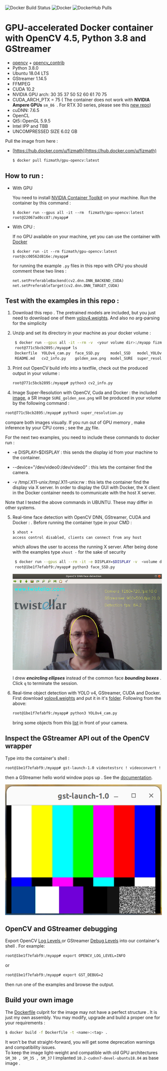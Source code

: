


![Docker Build Status](https://img.shields.io/docker/cloud/build/fizmath/gpu-opencv)
![Docker](https://img.shields.io/docker/cloud/automated/fizmath/gpu-opencv)
![DockerHub Pulls](https://img.shields.io/docker/pulls/fizmath/gpu-opencv.svg)


#  GPU-accelerated Docker container with OpenCV 4.5, Python 3.8 and GStreamer 

- [opencv](https://github.com/opencv/opencv) + [opencv_contrib](https://github.com/opencv/opencv_contrib)
- Python 3.8.0
- Ubuntu  18.04 LTS
- GStreamer  1.14.5
- FFMPEG
- CUDA  10.2
- NVIDIA GPU arch:  30 35 37 50 52 60 61 70 75 
- CUDA_ARCH_PTX = 75 (  The container does not work with **NVIDIA Ampere GPUs** `sm_86 `. For RTX 30 series, please see this [new repo](https://github.com/Fizmath/Docker-opencv-GPU-RTX_30))
- cuDNN:  7.6.5
- OpenCL
- Qt5::OpenGL  5.9.5
- Intel IPP and TBB
- UNCOMPRESSED SIZE  6.02 GB


Pull the image from here :

- [https://hub.docker.com/u/fizmath](https://hub.docker.com/u/fizmath)
   ```sh
   $ docker pull fizmath/gpu-opencv:latest
   ```

## How to run :

- With GPU 
  
    You need to install [NVIDIA Container Toolkit](https://docs.nvidia.com/datacenter/cloud-native/container-toolkit/install-guide.html) on your machine. Run the container by this command :

    ```
    $ docker run --gpus all -it --rm  fizmath/gpu-opencv:latest
    root@22067ad0cc87:/myapp#  
    ```

- With CPU :
    
    If no GPU available on your machine, yet you can use the container with [Docker](https://docs.docker.com/engine/install/)
    ```
    $ docker run -it --rm fizmath/gpu-opencv:latest
    root@cc00562d816e:/myapp# 
    ```
  
    for running the example ``.py`` files in this repo with CPU you should comment these two lines :
    
    ```
    net.setPreferableBackend(cv2.dnn.DNN_BACKEND_CUDA)
    net.setPreferableTarget(cv2.dnn.DNN_TARGET_CUDA)
    ```  

## Test with the examples in this repo :

1. Download this repo . The pretrained models are included, but you just need to download one of them [yolov4.weights](https://github.com/easyadin/Object-Detection-YOLOv4#pre-trained-models). And also no arg-parsing for the simplicity 

2. Unzip and set its directory in your machine as your docker volume :
   ```sh
    $ docker run --gpus all -it --rm -v  <your volume dir>:/myapp fizmath/gpu-opencv:latest
    root@771c5bcb2895:/myapp# ls
    Dockerfile  YOLOv4_cam.py  face_SSD.py     model_SSD   model_YOLOv4
    README.md   cv2_info.py    golden_axe.png  model_SURE  super_resolution.py
   ```
3. Print out OpenCV build info into a textfile, check out the produced output in your volume :
   ```sh
   root@771c5bcb2895:/myapp# python3 cv2_info.py
   ```
4.  Image Super-Resolution with OpenCV, Cuda and Docker :  the included [image](golden_axe.png), a SR image  `SURE_golden_axe.png`  will be produced in your volume by the following command  :
   ```sh
   root@771c5bcb2895:/myapp# python3 super_resolution.py 
   ```
   compare both images visually. If you run out of GPU memory , make inference by your CPU cores ; see the [.py](./super_resolution.py) file.
   
For the next two examples, you need to include these commands to docker run :

  - -e  DISPLAY=$DISPLAY  : this sends the display id from your machine to the container.

  - --device="/dev/video0:/dev/video0"  : this lets the container find the camera.

  - -v  /tmp/.X11-unix:/tmp/.X11-unix:rw  : this lets the container find the display via X server. In order to display the GUI with Docker, the X client in the Docker container needs to communicate with the host X server.

Note that I tested the above commands in UBUNTU. These may differ in other systems.

5.  Real-time face detection with OpenCV DNN, GStreamer, CUDA and Docker :
    . Before running the container type in your CMD :
    ```sh
    $ xhost +
    access control disabled, clients can connect from any host
    ```
    which allows the user to access the running X server. After being done with the examples type ``xhost -`` for the sake of security
    
    ```sh
     $ docker run --gpus all --rm -it -e DISPLAY=$DISPLAY -v  <volume dir>:/myapp -v /tmp/.X11-unix:/tmp/.X11-unix:rw --device="/dev/video0:/dev/video0"  fizmath/gpu-opencv:latest
     root@1be1f7efabf9:/myapp# python3 face_SSD.py
    ``` 

    ![img](twistellar.png)

     I drew ***encircling ellipses*** instead of the common face ***bounding boxes*** . Click `q` to terminate the session. 



6.  Real-time object detection with YOLO v4, GStreamer, CUDA and Docker. First download [yolov4.weights](https://github.com/easyadin/Object-Detection-YOLOv4#pre-trained-models) and put it in it's [folder](model_YOLOv4). Following from the above:

    ```sh
    root@1be1f7efabf9:/myapp# python3 YOLOv4_cam.py 
    ```
    bring some objects from this [list](model_YOLOv4/coco.names) in front of your camera.

## Inspect the GStreamer API out of the OpenCV wrapper 

Type into the container's shell :

```sh
root@1be1f7efabf9:/myapp# gst-launch-1.0 videotestsrc ! videoconvert ! autovideosink
```
then a  GStreamer hello world window pops up . See the [documentation](https://gstreamer.freedesktop.org/documentation/tutorials/basic/gstreamer-tools.html?gi-language=python).

 ![img](gstream.png)

## OpenCV and  GStreamer debugging

Export OpenCV  [Log Levels ](https://docs.opencv.org/4.5.0/da/db0/namespacecv_1_1utils_1_1logging.html) or GStreamer [Debug Levels](https://gstreamer.freedesktop.org/documentation/tutorials/basic/debugging-tools.html?gi-language=python) into our container's shell . For example:

```sh
root@1be1f7efabf9:/myapp# export OPENCV_LOG_LEVEL=INFO 
```
or

```sh
root@1be1f7efabf9:/myapp# export GST_DEBUG=2
```

then run one of the examples and browse the output.

## Build your own image 
The [Dockerfile](Dockerfile) culprit for the image may not have a perfect structure . It is just my own assembly.
You may modify, upgrade and build a proper one for your requirements :

```bash
$ docker build -f Dockerfile -t <name>:<tag> .
```
It won't be that straight-forward, you will get some deprecation warnings and compatibility issues. <br /> To keep the image light-weight and compatible with old GPU architectures `SM_30 , SM_35 , SM_37` I implanted ``10.2-cudnn7-devel-ubuntu18.04`` as base 
image . 
